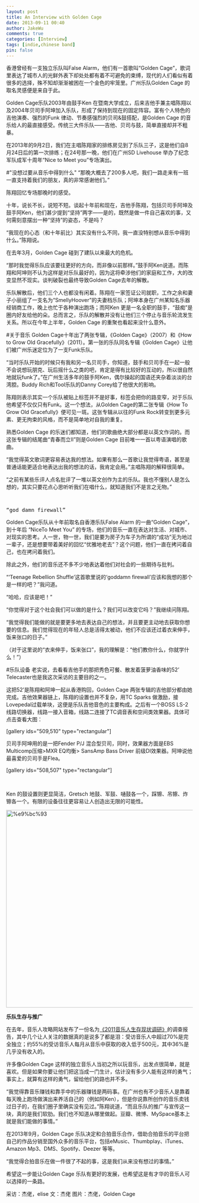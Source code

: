 ```yaml
---
layout: post
title: An Interview with Golden Cage
date: 2013-09-11 00:40
author: JakeWu
comments: true
categories: [Interview]
tags: [indie,chinese band]
pin: false
---
```

香港曾经有一支独立乐队叫False Alarm，他们有一首歌叫“Golden Cage”，歌词里表达了城市人的光鲜外表下却处处都有着不可避免的束缚，现代的人们看似有着很多的选择，殊不知却渐渐被困在一个金色的牢笼里。广州乐队Golden Cage 的取名灵感便是来自于此。

Golden Cage乐队2003年由鼓手Ken 在暨南大学成立，后来吉他手兼主唱陈翔以及2004年贝司手阿坤加入乐队，形成了保持到现在的固定阵容。富有个人特色的吉他演奏、强烈的Funk 律动、节奏感强烈的贝司&amp;鼓搭配，是Golden Cage 的音乐给人的最直接感受。传统三大件乐队——吉他、贝司与鼓，简单直接却并不粗暴。

在2013年的9月2日，我们在主唱陈翔家的排练房见到了乐队三子，这是他们自8月24日后的第一次排练；在24号那一晚，他们在广州SD Livehouse 举办了纪念军队成军十周年“Nice to Meet you”专场演出。

#"没想过要从音乐中得到什么"
“那晚大概去了200多人吧，我们一路走来有一班一直支持着我们的朋友，真的非常感谢他们。”

陈翔回忆专场那晚时的感受。

十年，说长不长，说短不短。谈起十年前和现在，吉他手陈翔，包括贝司手阿坤及鼓手阿Ken，他们甚少提到“坚持”两字——是的，既然是做一件自己喜欢的事，又何需刻意摆出一种“坚持”的姿态，不是吗？

“我现在的心态（和十年前比）其实没有什么不同，我一直没特别想从音乐中得到什么。”陈翔说。

在去年3月，Golden Cage 碰到了建队以来最大的危机。

“那时我觉得乐队应该要往更好的方向，而非像以前那样。”鼓手阿Ken说道。而陈翔和阿坤则不认为这样是对乐队最好的，因为这将牵涉他们的家庭和工作，大的改变显然不现实。谈判破裂也最终导致Golden Cage去年的解散。

乐队解散后，他们三个人也都没有闲着。陈翔在一家签证公司就职，工作之余和妻子小丽组了一支名为“SmellyHoover”的夫妻档乐队；阿坤本身在广州某知名乐器经销商工作，晚上也忙于各种演出跑场；而阿Ken 更是一名全职的鼓手，“鼓痴”是圈内好友给他的朵。总而言之，乐队的解散并没有让他们三个停止与音乐轮流发生关系。所以在今年上半年，Golden Cage 的重聚也看起来没什么意外。

#关于音乐
Golden Cage十年出了两张专辑，《Golden Cage》（2007）和《How to Grow Old Gracefully》（2011）。第一张的乐队同名专辑《Golden Cage》让他们被广州乐迷定位为了一支Funk乐队。

“当时乐队开始的时候只有我和另一名贝司手，你知道，鼓手和贝司手在一起一般不会说想玩朋克、玩后摇什么之类的吧，肯定是得有比较好的互动的，所以很自然地就玩funk了。”在广州生活多年的鼓手阿Ken，偶尔操起的国语还夹杂着淡淡的台湾腔。Buddy Rich和Tool乐队的Danny Corey给了他很大的影响。

陈翔则表示其实一个乐队被贴上标签并不是好事，标签会把你的路变窄，对于乐队他希望不仅仅只有Funk。这一个想法，从Golden Cage的第二张专辑《How To Grow Old Gracefully》便可见一斑。这张专辑从以往的Funk Rock转变到更多元素、更无拘束的风格，而不是简单地对自我的重复。

熟悉Golden Cage 的乐迷们都知道，他们的歌曲绝大部分都是以英文作词的。而这张专辑的结尾曲“青春而立II”则是Golden Cage 目前唯一一首以粤语演唱的歌曲。

“我觉得英文歌词更容易表达我的想法。如果有那么一首歌让我觉得粤语，甚至是普通话能更适合地表达出我的想法的话，我肯定会用。”主唱陈翔的解释很简单。

“之前有某些乐评人点名批评了一堆以英文创作为主的乐队。我也不懂别人是怎么想的，其实只要花点心思听听我们在唱什么，就知道我们不是言之无物。”

&nbsp;
<pre>“god damn firewall”</pre>
Golden Cage乐队从十年前取名自香港乐队False Alarm 的一曲“Golden Cage”，到十年后 “NiceTo Meet You” 的专场，他们的音乐一直在表达对生活、对城市、对现实的思考。人一世，物一世，我们是要为房子为车子为所谓的“成功”无为地过一辈子，还是想要带着美好的回忆“优雅地老去”？这个问题，他们一直在拷问着自己，也在拷问着我们。

除此之外，他们的音乐还不多不少地表达着他们对社会的一些期待与批判。

“‘Teenage Rebellion Shuffle’这首歌里说的‘goddamn firewall’应该和我想的那个是一样的吧？”我问道。

“哈哈，应该是吧！”

“你觉得对于这个社会我们可以做的是什么？我们可以改变它吗？”我继续问陈翔。

“我觉得我们能做的就是要更多地去表达自己的想法，并且要更主动地去获取你想要的信息。我们觉得现在的年轻人总是活得太被动，他们不应该还过着衣来伸手，饭来张口的日子。”

（对于这里说的“衣来伸手，饭来张口”，我的理解是：“他们教你什么，你就学什么！”）


#乐队设备
老实说，去看看吉他手的那把秀色可餐、散发着菠萝油香味的52’ Telecaster也是我这次采访的主要目的之一。

这把52’是陈翔和阿坤一起从香港购回，Golden Cage 两张专辑的吉他部分都由她完成。吉他效果器链上，陈翔的设置也并不复杂，用TC Sparks 做激励，接Lovepedal过载单块，这便是乐队吉他音色的主要构成。之后有一个BOSS LS-2 线路切换器，线路一接入音箱，线路二连接了TC调音表和空间类效果器。具体可点击查看大图：

[gallery ids="509,510" type="rectangular"]

贝司手阿坤用的是一把Fender P/J 混合型贝司，同时，效果器方面是EBS Multicomp压缩&gt;MXR EQ均衡&gt; SansAmp Bass Driver 前级DI效果器。阿坤说他最喜爱的贝司手是Flea。

[gallery ids="508,507" type="rectangular"]

&nbsp;

Ken 的鼓设置则更显简洁，Gretsch 地鼓、军鼓、嗵鼓各一个，踩镲、吊镲、炸镲各一个。有限的设备往往更容易让人创造出无限的可能性。

<img class="alignnone size-full wp-image-506" src="https://jakewqj.files.wordpress.com/2017/02/e9bc93.jpg" alt="%e9%bc%93" width="800" height="533" />
<pre><strong>乐队生存与推广</strong></pre>
在去年，音乐人攻略网站发布了一份名为<a href="http://musicianguide.cn/heavy-the-big-run-of-the-2011-music-of-the-survival-status-of-research/?utm_source=mg&amp;utm_medium=selectedbanner&amp;utm_campaign=mg">《2011音乐人生存现状调研》</a>的调查报告，其中几个让人关注的数据真的是说多了都是泪：受访音乐人中超过70%是完全独立；约55%的受访音乐人每月从音乐中获取的收入低于500元，其中36%是几乎没有收入的。

许多像Golden Cage 这样的独立音乐人当初之所以玩音乐，出发点很简单，就是喜欢。但是如果你要让他们把这当成一门生计，估计没有多少人能有这样的勇气；事实上，就算有这样的勇气，留给他们的路也并不多。

“我觉得靠音乐赚钱和靠手中的乐器赚钱是两码事。在广州也有不少音乐人是靠着每天晚上跑场做演出来养活自己的（例如阿Ken），但是你说靠所创作的音乐卖钱过日子的，在我们圈子里确实没有见过。”陈翔说道，“而且乐队的推广与宣传这一块，真的是我们软肋。我们也不知道从哪里做起。豆瓣、微博、MySpace基本上就是我们能做的事情。”

在2013年9月，Golden Cage 乐队决定和合拍音乐合作，借助合拍音乐的平台把自己的作品分销至国外众多的音乐平台，包括eMusic、Thumbplay、iTunes、Amazon Mp3、DMS、Spotify、Deezer 等等。

“我觉得合拍音乐在做一件很了不起的事，这是我们从来没有想过的事情。”

希望这一步能让Golden Cage 乐队有更好的发展，也希望这是有才华的音乐人可以选择的一条路。


采访：杰佬，elise
文：杰佬
图片：杰佬，Golden Cage
